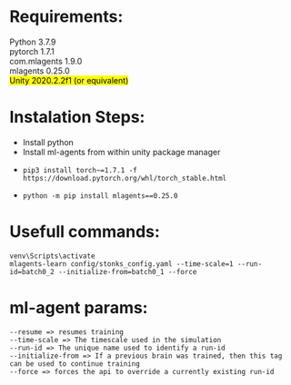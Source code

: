 # Requirements:
Python 3.7.9  
pytorch 1.7.1  
com.mlagents 1.9.0  
mlagents 0.25.0  
<mark>Unity 2020.2.2f1 (or equivalent)</mark>

# Instalation Steps:
* Install python
* Install ml-agents from within unity package manager
*     pip3 install torch~=1.7.1 -f https://download.pytorch.org/whl/torch_stable.html
*     python -m pip install mlagents==0.25.0
# Usefull commands:
    venv\Scripts\activate
    mlagents-learn config/stonks_config.yaml --time-scale=1 --run-id=batch0_2 --initialize-from=batch0_1 --force

# ml-agent params:

    --resume => resumes training  
    --time-scale => The timescale used in the simulation  
    --run-id => The unique name used to identify a run-id  
    --initialize-from => If a previous brain was trained, then this tag can be used to continue training  
    --force => forces the api to override a currently existing run-id  
